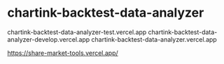 # chartink-backtest-data-analyzer
chartink-backtest-data-analyzer-test.vercel.app
chartink-backtest-data-analyzer-develop.vercel.app
chartink-backtest-data-analyzer.vercel.app

https://share-market-tools.vercel.app/

